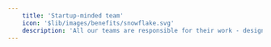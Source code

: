 ```yaml
---
    title: 'Startup-minded team'
    icon: '$lib/images/benefits/snowflake.svg'
    description: 'All our teams are responsible for their work - design, development, deployment, and support. Additionally, we stay current and help our clients benefit from the latest innovations in the industry.'
---
```

